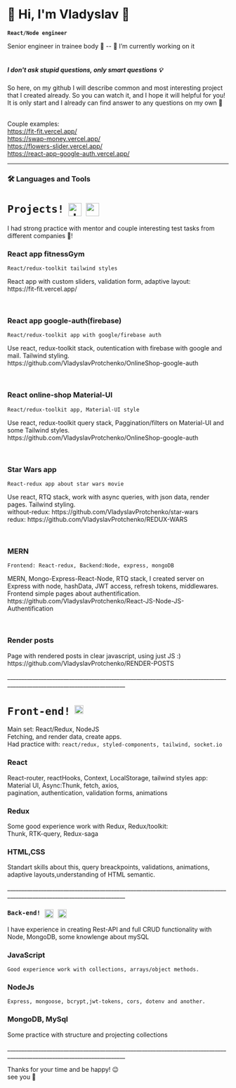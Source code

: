 # 👀 Hi, I'm Vladyslav 👋
**`React/Node engineer`**

Senior engineer in trainee body 🤫 -- 🔭 I’m currently working on it</br><br/>


##### I don't ask stupid questions, only smart questions 💡


So here, on my github I will describe common and most interesting project that I created already. So you can watch it, and I hope it will helpful for you!</br> It is only start and I already can find answer to any questions on my own 🦾 <br/>
<br/>

Couple examples: <br/>
https://fit-fit.vercel.app/ <br/>
https://swap-money.vercel.app/ <br/>
https://flowers-slider.vercel.app/ <br/>
https://react-app-google-auth.vercel.app/ 
___

### 🛠 Languages and Tools

<h1 style="display: flex;"><code>Projects!</code><img alt="Java" width="30px" style="padding-right:10px; padding-left:10px;" src="https://cdn.jsdelivr.net/gh/devicons/devicon/icons/react/react-original.svg" /><img width="30px" style="padding-right:10px;" src="https://cdn.jsdelivr.net/gh/devicons/devicon/icons/nodejs/nodejs-original-wordmark.svg" /></h1></summary>

 <p>I had strong practice with mentor and couple interesting test tasks from different companies 🦾!</p>


 <h3>React app fitnessGym</h3>
<code>React/redux-toolkit tailwind styles</code>
<p>React app with custom sliders, validation form, adaptive layout: <br/> 
https://fit-fit.vercel.app/
</p><br/>


<h3>React app google-auth(firebase)</h3>
<code>React/redux-toolkit app with google/firebase auth</code>
<p>Use react, redux-toolkit stack, outentication with firebase with google and mail. Tailwind styling.
<br/>https://github.com/VladyslavProtchenko/OnlineShop-google-auth</p><br/>




<h3>React online-shop Material-UI</h3>
<code>React/redux-toolkit app, Material-UI style</code>
<p>Use react, redux-toolkit query stack, Paggination/filters on Material-UI and some Tailwind styles.
<br/>https://github.com/VladyslavProtchenko/OnlineShop-google-auth</p><br/>




<h3>Star Wars app</h3>
<code>React-redux app about star wars movie</code>
<p>Use react, RTQ stack, work with async queries, with json data, render pages. Tailwind styling.<br/>
without-redux: https://github.com/VladyslavProtchenko/star-wars<br/>
redux: https://github.com/VladyslavProtchenko/REDUX-WARS</p><br/>




<h3>MERN</h3>
<code>Frontend: React-redux, Backend:Node, express, mongoDB </code>
<p>MERN, Mongo-Express-React-Node, RTQ stack, I created server on Express with node, hashData, JWT access, refresh tokens, middlewares. Frontend simple pages about authentification.
<br/>https://github.com/VladyslavProtchenko/React-JS-Node-JS-Authentification</p><br/>




<h3>Render posts</h3>
<p>Page with rendered posts in clear javascript, using just JS :) <br/>https://github.com/VladyslavProtchenko/RENDER-POSTS</p>
________________________________________________________________________________________________________________________


<h1 style="display: flex;"><code>Front-end!</code><img alt="Java" width="20px" style="padding-right:10px; padding-left:10px;" src="https://cdn.jsdelivr.net/gh/devicons/devicon/icons/react/react-original.svg" /></h1>
 
<p>Main set: React/Redux, NodeJS</br>Fetching, and render data, create apps.</br>Had practice with:
<code>react/redux, styled-components, tailwind, socket.io</code></p>



<h3>React</h3>
<p>React-router, reactHooks, Context, LocalStorage, tailwind styles app: <br/>Material UI, Async:Thunk, fetch, axios,<br/> pagination, authentication, validation forms, animations</p>



<h3>Redux</h3>
<p>Some good experience work with Redux, Redux/toolkit:</br>Thunk, RTK-query, Redux-saga</p>


<h3>HTML,CSS</h3>
<p>Standart skills about this, query breackpoints, validations, animations, adaptive layouts,understanding of HTML semantic.</p>
________________________________________________________________________________________________________________________


<h3 style="display: flex;"><code>Back-end!</code><img alt="Java" width="20px" style="padding-right:10px; padding-left:10px;" src="https://cdn.jsdelivr.net/gh/devicons/devicon/icons/javascript/javascript-original.svg" /><img width="20px" style="padding-right:10px;" src="https://cdn.jsdelivr.net/gh/devicons/devicon/icons/nodejs/nodejs-original-wordmark.svg" /></h3></summary>
 
 
<p>I have experience in creating Rest-API and full CRUD functionality with Node, MongoDB, some knowlenge about mySQL</p>



<h3>JavaScript</h3>
<code>Good experience work with collections, arrays/object methods.</code>



<h3>NodeJs</h3>
<code>Express, mongoose, bcrypt,jwt-tokens, cors, dotenv and another. </code>

<h3>MongoDB, MySql</h3>
<p>Some practice with structure and projecting collections</p>
________________________________________________________________________________________________________________________


Thanks for your time and be happy! 😉
</br>see you 🙌
</br>
